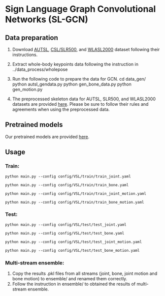 # Sign Language Graph Convolutional Networks (SL-GCN)
## Data preparation
1. Download [AUTSL](http://chalearnlap.cvc.uab.es/dataset/40/description/), [CSL/SLR500](http://home.ustc.edu.cn/~pjh/openresources/cslr-dataset-2015/index.html), and [WLASL2000](https://dxli94.github.io/WLASL/) dataset following their instructions.

2. Extract whole-body keypoints data following the instruction in ../data_process/wholepose

3. Run the following code to prepare the data for GCN.
        cd data_gen/
        python autsl_gendata.py
        python gen_bone_data.py
        python gen_motion.py

4. The preprocessed skeleton data for AUTSL, SLR500, and WLASL2000 datasets are provided [here](https://drive.google.com/drive/folders/1VUQsh_nf70slT4YsC-UzTCAZ3jB_uFKX?usp=sharing). Please be sure to follow their rules and agreements when using the preprocessed data.

## Pretrained models
Our pretrained models are provided [here](https://drive.google.com/drive/folders/1PYEZVstHXd3msTCye1wllULyPxny_tEc?usp=sharing).

## Usage
### Train:
```
python main.py --config config/VSL/train/train_joint.yaml

python main.py --config config/VSL/train/train_bone.yaml

python main.py --config config/VSL/train/train_joint_motion.yaml

python main.py --config config/VSL/train/train_bone_motion.yaml
```

### Test:
```
python main.py --config config/VSL/test/test_joint.yaml

python main.py --config config/VSL/test/test_bone.yaml

python main.py --config config/VSL/test/test_joint_motion.yaml

python main.py --config config/VSL/test/test_bone_motion.yaml
```

### Multi-stream ensemble:
1. Copy the results .pkl files from all streams (joint, bone, joint motion and bone motion) to ensemble/ and renamed them correctly.
2. Follow the instruction in ensemble/ to obtained the results of multi-stream ensemble.
